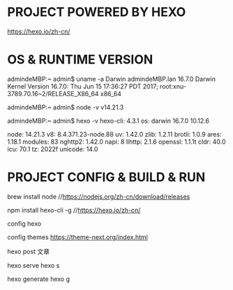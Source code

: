 # PROJECT POWERED BY HEXO

https://hexo.io/zh-cn/

# OS & RUNTIME  VERSION

admindeMBP:~ admin$ uname -a
Darwin admindeMBP.lan 16.7.0 Darwin Kernel Version 16.7.0: Thu Jun 15 17:36:27 PDT 2017; root:xnu-3789.70.16~2/RELEASE_X86_64 x86_64


admindeMBP:~ admin$ node -v
v14.21.3

admindeMBP:~ admin$ hexo -v
hexo-cli: 4.3.1
os: darwin 16.7.0 10.12.6

node: 14.21.3
v8: 8.4.371.23-node.88
uv: 1.42.0
zlib: 1.2.11
brotli: 1.0.9
ares: 1.18.1
modules: 83
nghttp2: 1.42.0
napi: 8
llhttp: 2.1.6
openssl: 1.1.1t
cldr: 40.0
icu: 70.1
tz: 2022f
unicode: 14.0




# PROJECT CONFIG & BUILD & RUN 


brew install node  //https://nodejs.org/zh-cn/download/releases


npm install hexo-cli -g  //https://hexo.io/zh-cn/


config hexo 


config themes   https://theme-next.org/index.html


hexo post  文章


hexo serve   hexo s 


hexo generate   hexo g
